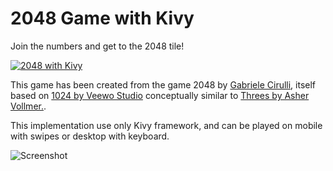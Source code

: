 # 2048 Game with Kivy

Join the numbers and get to the 2048 tile!

[![2048 with Kivy](https://developer.android.com/images/brand/en_generic_rgb_wo_45.png)](https://play.google.com/store/apps/details?id=com.meltingrocks.kivy2048)

This game has been created from the game 2048 by [Gabriele
Cirulli](http://gabrielecirulli.com/), itself based on [1024 by Veewo
Studio](https://itunes.apple.com/us/app/1024!/id823499224) conceptually similar
to [Threes by Asher Vollmer.](http://asherv.com/threes/).

This implementation use only Kivy framework, and can be played on mobile with
swipes or desktop with keyboard.

![Screenshot](/screenshot.png)
